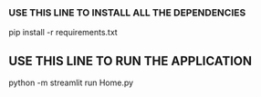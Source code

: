 ### USE THIS LINE TO INSTALL ALL THE DEPENDENCIES 
pip install -r requirements.txt

## USE THIS LINE TO RUN THE APPLICATION 
python -m streamlit run Home.py